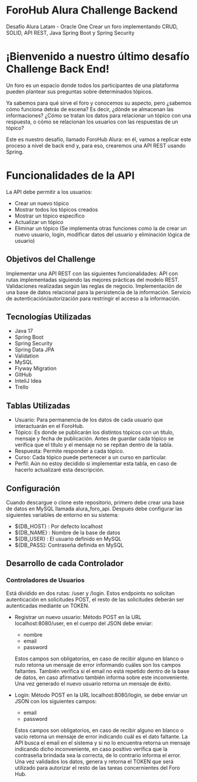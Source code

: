# ForoHub Alura Challenge Backend
Desafío Alura Latam - Oracle One
Crear un foro implementando CRUD, SOLID, API REST, Java Spring Boot y Spring Security

# ¡Bienvenido a nuestro último desafío Challenge Back End!

Un foro es un espacio donde todos los participantes de una plataforma pueden plantear sus preguntas sobre determinados tópicos.

Ya sabemos para qué sirve el foro y conocemos su aspecto, pero ¿sabemos cómo funciona detrás de escena? Es decir, ¿dónde se almacenan las informaciones? ¿Cómo se tratan los datos para relacionar un tópico con una respuesta, o cómo se relacionan los usuarios con las respuestas de un tópico?

Este es nuestro desafío, llamado ForoHub Alura: en él, vamos a replicar este proceso a nivel de back end y, para eso, crearemos una API REST usando Spring.

# Funcionalidades de la API
La API debe permitir a los usuarios:

- Crear un nuevo tópico
- Mostrar todos los tópicos creados
- Mostrar un tópico específico
- Actualizar un tópico
- Eliminar un tópico
(Se implementa otras funciones como la de crear un nuevo usuario, login, modificar datos del usuario y eliminación lógica de usuario)

## Objetivos del Challenge
Implementar una API REST con las siguientes funcionalidades:
API con rutas implementadas siguiendo las mejores prácticas del modelo REST.
Validaciones realizadas según las reglas de negocio.
Implementación de una base de datos relacional para la persistencia de la información.
Servicio de autenticación/autorización para restringir el acceso a la información.

## Tecnologías Utilizadas

- Java 17
- Spring Boot
- Spring Security
- Spring Data JPA
- Validation
- MySQL
- Flyway Migration
- GitHub
- InteliJ Idea
- Trello

## Tablas Utilizadas 

- Usuario: Para permanencia de los datos de cada usuario que interactuarán en el ForoHub.
- Tópico: Es donde se publicarán los distintos tópicos con un título, mensaje y fecha de publicación. Antes de guardar cada tópico se verifica que el título y el mensaje no se repitan dentro de la tabla.
- Respuesta: Permite responder a cada tópico.
- Curso: Cada tópico puede pertenecer a un curso en particular.
- Perfil: Aún no estoy decidido si implementar esta tabla, en caso de hacerlo actualizaré esta descripción.

## Configuración
Cuando descargue o clone este repositorio, primero debe crear una base de datos en MySQL llamada alura_foro_api. Después debe configurar las siguientes variables de entorno en su sistema:

- ${DB_HOST} : Por defecto localhost
- ${DB_NAME} : Nombre de la base de datos
- ${DB_USER} : El usuario definido en MySQL
- ${DB_PASS]: Contraseña definida en MySQL

## Desarrollo de cada Controlador

### Controladores de Usuarios

Está dividido en dos rutas: /user y /login. Estos endpoints no solicitan autenticación en solicitudes POST, el resto de las solicitudes deberán ser autenticadas mediante un TOKEN.

- Registrar un nuevo usuario: Método POST en la URL localhost:8080/user, en el cuerpo del JSON debe enviar:
  - nombre
  - email
  - password
  
  Estos campos son obligatorios, en caso de recibir alguno en blanco o nulo retorna un mensaje de error informando cuáles son los campos faltantes. También verifica si el email no está repetido dentro de la base de datos, en caso afirmativo también informa sobre este inconveniente. Una vez generado el nuevo usuario retorna un mensaje de éxito.

- Login: Método POST en la URL localhost:8080/login, se debe enviar un JSON con los siguientes campos:
  - email
  - password
  
  Estos campos son obligatorios, en caso de recibir alguno en blanco o vacío retorna un mensaje de error indicando cuál es el dato faltante. La API busca el email en el sistema y si no lo encuentra retorna un mensaje indicando dicho inconveniente, en caso positivo verifica que la contraseña brindada sea la correcta, de lo contrario informa el error. Una vez validados los datos, genera y retorna el TOKEN que será utilizado para autorizar el resto de las tareas concernientes del Foro Hub.



